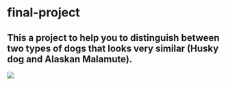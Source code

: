 # final-project
## This a project to help you to distinguish between two types of dogs that looks very similar (Husky dog and Alaskan Malamute).
![](https://github.com/Sam-songchen/final-project/blob/master/images/bbb3484c31cf487f998fecef41c8547d_hd.jpg)
